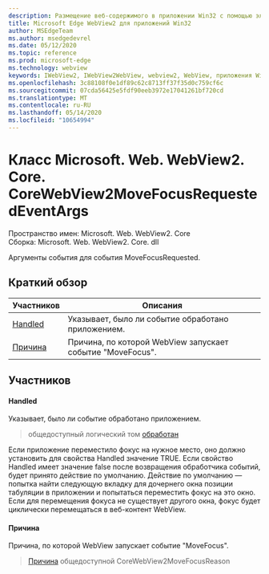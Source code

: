 ```yaml
---
description: Размещение веб-содержимого в приложении Win32 с помощью элемента управления Microsoft Edge WebView2
title: Microsoft Edge WebView2 для приложений Win32
author: MSEdgeTeam
ms.author: msedgedevrel
ms.date: 05/12/2020
ms.topic: reference
ms.prod: microsoft-edge
ms.technology: webview
keywords: IWebView2, IWebView2WebView, webview2, WebView, приложения Win32, Win32, EDGE, ICoreWebView2, ICoreWebView2Controller, элемент управления "веб-браузер", HTML Edge
ms.openlocfilehash: 3c88108f0e1df89c62c8713ff37f35d0c759cf6c
ms.sourcegitcommit: 07cda56425e5fdf90eeb3972e17041261bf720cd
ms.translationtype: MT
ms.contentlocale: ru-RU
ms.lasthandoff: 05/14/2020
ms.locfileid: "10654994"
---
```

# Класс Microsoft. Web. WebView2. Core. CoreWebView2MoveFocusRequestedEventArgs 

Пространство имен: Microsoft. Web. WebView2. Core \
Сборка: Microsoft. Web. WebView2. Core. dll

Аргументы события для события MoveFocusRequested.

## Краткий обзор

 Участников                        | Описания
--------------------------------|---------------------------------------------
[Handled](#handled) | Указывает, было ли событие обработано приложением.
[Причина](#reason) | Причина, по которой WebView запускает событие "MoveFocus".

## Участников

#### Handled 

Указывает, было ли событие обработано приложением.

> общедоступный логический том [обработан](#handled)

Если приложение переместило фокус на нужное место, оно должно установить для свойства Handled значение TRUE. Если свойство Handled имеет значение false после возвращения обработчика событий, будет принято действие по умолчанию. Действие по умолчанию — попытка найти следующую вкладку для дочернего окна позиции табуляции в приложении и попытаться переместить фокус на это окно. Если для перемещения фокуса не существует другого окна, фокус будет циклически перемещаться в веб-контент WebView.

#### Причина 

Причина, по которой WebView запускает событие "MoveFocus".

> [Причина](#reason) общедоступной CoreWebView2MoveFocusReason

